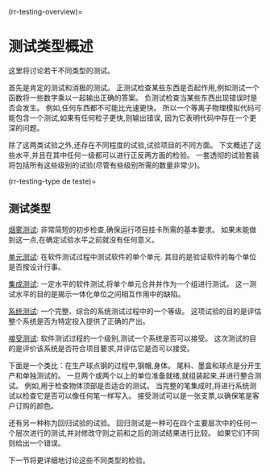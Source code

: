 (rr-testing-overview)=
# 测试类型概述

这里将讨论若干不同类型的测试。

首先是肯定的测试和消极的测试。 正测试检查某些东西是否起作用,例如测试一个函数将一些数字乘以一起输出正确的答案。 负测试检查当某些东西出现错误时是否会发生。 例如,任何东西都不可能比光速更快。 所以一个等离子物理模拟代码可能包含一个测试,如果有任何粒子更快,则输出错误, 因为它表明代码中存在一个更深的问题。

除了这两类试验之外,还存在不同程度的试验,试验项目的不同方面。 下文概述了这些水平,并且在其中任何一级都可以进行正反两方面的检验。 一套透彻的试验套装将包括所有这些级别的试验(尽管有些级别所需的数量非常少)。

(rr-testing-type de teste)=
## 测试类型

[烟雾测试](#Smoke_testing): 非常简短的初步检查,确保运行项目挂卡所需的基本要求。 如果未能做到这一点,在确定试验水平之前就没有任何意义。

[单元测试](#Unit_tests): 在软件测试过程中测试软件的单个单元. 其目的是验证软件的每个单位是否按设计行事。

[集成测试](#Integration_testing): 一定水平的软件测试,将单个单元合并并作为一个组进行测试。 这一测试水平的目的是揭示一体化单位之间相互作用中的缺陷。

[系统测试](#System_tests): 一个完整、综合的系统测试过程中的一个等级。 这项试验的目的是评估整个系统是否为特定投入提供了正确的产出。

[接受测试](#Acceptance_testing): 软件测试过程的一个级别,测试一个系统是否可以接受。 这次测试的目的是评价该系统是否符合项目要求,并评估它是否可以接受。

下面是一个类比：在生产球点钢的过程中,钢帽,身体。 尾料、墨盒和球点是分开生产和单独测试的。 一旦两个或两个以上的单位准备就绪,就组装起来,并进行整合测试。 例如,用于检查物体顶部是否适合的测试。 当完整的笔集成时,将进行系统测试以检查它是否可以像任何笔一样写入。 接受测试可以是一张支票,以确保笔是客户订购的颜色。

还有另一种称为回归试验的试验。 回归测试是一种可在四个主要层次中的任何一个层次进行的测试,并对修改守则之前和之后的测试结果进行比较。 如果它们不同则给出一个错误。

下一节将更详细地讨论这些不同类型的检验。
